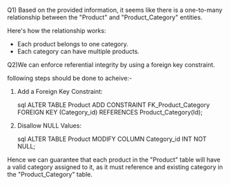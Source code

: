 Q1) Based on the provided information, it seems like there is a one-to-many relationship between the "Product" and "Product_Category" entities.

Here's how the relationship works:

- Each product belongs to one category.
- Each category can have multiple products.

Q2)We can enforce referential integrity by using a foreign key constraint.                

following steps should be done to acheive:-


1. Add a Foreign Key Constraint: 

   sql
   ALTER TABLE Product
   ADD CONSTRAINT FK_Product_Category
   FOREIGN KEY (Category_id)
   REFERENCES Product_Category(Id);
   

2. Disallow NULL Values: 

   sql
   ALTER TABLE Product
   MODIFY COLUMN Category_id INT NOT NULL;
   

Hence we can guarantee that each product in the "Product" table will have a valid category assigned to it, as it must reference and existing category in the "Product_Category" table.
